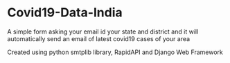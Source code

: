 # Covid19-Data-India
A simple form asking your email id your state and district and it will automatically send an email of latest covid19 cases of your area

Created using python smtplib library, RapidAPI and Django Web Framework
